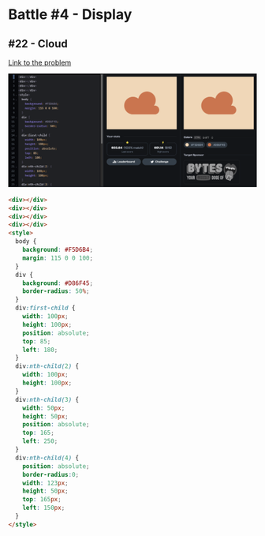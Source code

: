 # Battle #4 - Display

## #22 - Cloud

[Link to the problem](https://cssbattle.dev/play/22)

![result](../../Images/Battle%204/22-Cloud.png)

```html
<div></div>
<div></div>
<div></div>
<div></div>
<style>
  body {
    background: #F5D6B4;
    margin: 115 0 0 100;
  }
  div {
    background: #D86F45;
    border-radius: 50%;
  }
  div:first-child {
    width: 100px;
    height: 100px;
    position: absolute;
    top: 85;
    left: 180;
  }
  div:nth-child(2) {
    width: 100px;
    height: 100px;
  }
  div:nth-child(3) {
    width: 50px;
    height: 50px;
    position: absolute;
    top: 165;
    left: 250;
  }
  div:nth-child(4) {
    position: absolute;
    border-radius:0;
    width: 123px;
    height: 50px;
    top: 165px;
    left: 150px;
  }
</style>
```